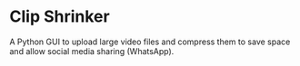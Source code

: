 # Clip Shrinker

A Python GUI to upload large video files and compress them to save space and allow social media sharing (WhatsApp).
